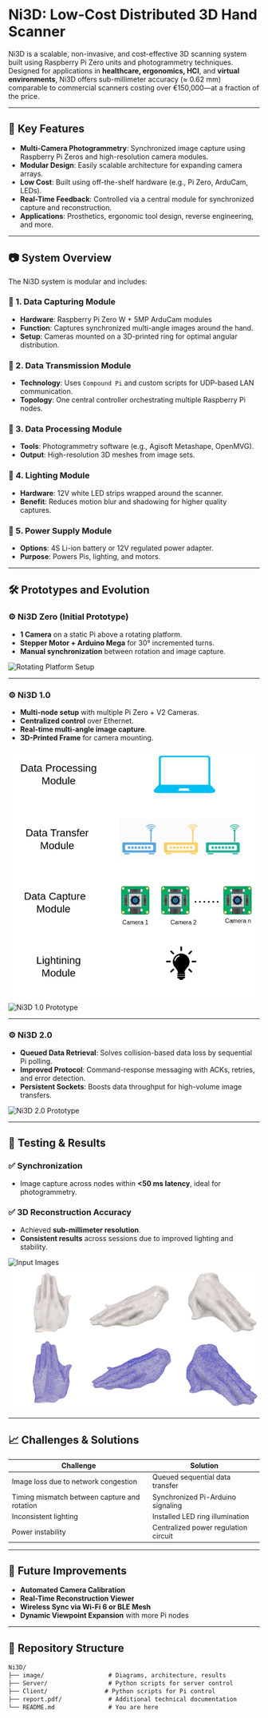 # Ni3D: Low-Cost Distributed 3D Hand Scanner

Ni3D is a scalable, non-invasive, and cost-effective 3D scanning system built using Raspberry Pi Zero units and photogrammetry techniques. Designed for applications in **healthcare, ergonomics, HCI**, and **virtual environments**, Ni3D offers sub-millimeter accuracy (≈ 0.62 mm) comparable to commercial scanners costing over €150,000—at a fraction of the price.

---

## 🧠 Key Features

- **Multi-Camera Photogrammetry**: Synchronized image capture using Raspberry Pi Zeros and high-resolution camera modules.
- **Modular Design**: Easily scalable architecture for expanding camera arrays.
- **Low Cost**: Built using off-the-shelf hardware (e.g., Pi Zero, ArduCam, LEDs).
- **Real-Time Feedback**: Controlled via a central module for synchronized capture and reconstruction.
- **Applications**: Prosthetics, ergonomic tool design, reverse engineering, and more.

---

## 📷 System Overview

The Ni3D system is modular and includes:

### 🔹 1. Data Capturing Module
- **Hardware**: Raspberry Pi Zero W + 5MP ArduCam modules
- **Function**: Captures synchronized multi-angle images around the hand.
- **Setup**: Cameras mounted on a 3D-printed ring for optimal angular distribution.

### 🔹 2. Data Transmission Module
- **Technology**: Uses `Compound Pi` and custom scripts for UDP-based LAN communication.
- **Topology**: One central controller orchestrating multiple Raspberry Pi nodes.

### 🔹 3. Data Processing Module
- **Tools**: Photogrammetry software (e.g., Agisoft Metashape, OpenMVG).
- **Output**: High-resolution 3D meshes from image sets.

### 🔹 4. Lighting Module
- **Hardware**: 12V white LED strips wrapped around the scanner.
- **Benefit**: Reduces motion blur and shadowing for higher quality captures.

### 🔹 5. Power Supply Module
- **Options**: 4S Li-ion battery or 12V regulated power adapter.
- **Purpose**: Powers Pis, lighting, and motors.

---

## 🛠 Prototypes and Evolution

### ⚙️ Ni3D Zero (Initial Prototype)
- **1 Camera** on a static Pi above a rotating platform.
- **Stepper Motor + Arduino Mega** for 30° incremented turns.
- **Manual synchronization** between rotation and image capture.

![Rotating Platform Setup](image/ni3d_zero_rotating_platform.jpg)

---

### ⚙️ Ni3D 1.0
- **Multi-node setup** with multiple Pi Zero + V2 Cameras.
- **Centralized control** over Ethernet.
- **Real-time multi-angle image capture**.
- **3D-Printed Frame** for camera mounting.

![System Architecture](daigrams_images/systemdesign.png)
![Ni3D 1.0 Prototype](image/ni3d_1_0_prototype.jpg)

---

### ⚙️ Ni3D 2.0
- **Queued Data Retrieval**: Solves collision-based data loss by sequential Pi polling.
- **Improved Protocol**: Command-response messaging with ACKs, retries, and error detection.
- **Persistent Sockets**: Boosts data throughput for high-volume image transfers.

![Ni3D 2.0 Prototype](image/ni3d_2_0_setup.jpg)

---

## 🧪 Testing & Results

### ✅ Synchronization
- Image capture across nodes within **<50 ms latency**, ideal for photogrammetry.

### ✅ 3D Reconstruction Accuracy
- Achieved **sub-millimeter resolution**.
- **Consistent results** across sessions due to improved lighting and stability.

![Input Images](image/image_capture_views.jpg)
![3D Reconstruction Output](daigrams_images/results.png)

---

## 📈 Challenges & Solutions

| Challenge | Solution |
|----------|----------|
| Image loss due to network congestion | Queued sequential data transfer |
| Timing mismatch between capture and rotation | Synchronized Pi-Arduino signaling |
| Inconsistent lighting | Installed LED ring illumination |
| Power instability | Centralized power regulation circuit |

---

## 🔮 Future Improvements

- **Automated Camera Calibration**
- **Real-Time Reconstruction Viewer**
- **Wireless Sync via Wi-Fi 6 or BLE Mesh**
- **Dynamic Viewpoint Expansion** with more Pi nodes

---

## 📁 Repository Structure

```plaintext
Ni3D/
├── image/                  # Diagrams, architecture, results
├── Server/                 # Python scripts for server control
├── Client/                # Python scripts for Pi control
├── report.pdf/             # Additional technical documentation
└── README.md               # You are here
